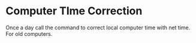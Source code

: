 # Computer TIme Correction

Once a day call the command to correct local computer time with net time. For old computers.
